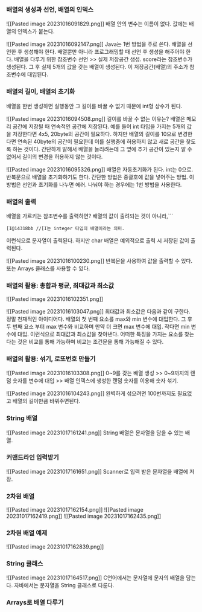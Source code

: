 ### 배열의 생성과 선언, 배열의 인덱스

![[Pasted image 20231016091829.png]]
배열 안의 변수는 이름이 없다. 값에는 배열의 인덱스가 붙는다. 

![[Pasted image 20231016092147.png]]
Java는 1번 방법을 주로 쓴다. 배열을 선언한 후 생성해야 한다. 배열뿐만 아니라 프로그래밍할 때 선언 후 생성을 해주어야 한다. 
배열을 다루기 위한 참조변수 선언 >> 실제 저장공간 생성.
score라는 참조변수가 생성된다. 그 후 실제 5개의 값을 갖는 배열이 생성된다. 이 저장공간(배열)의 주소가 참조변수에 대입된다. 

### 배열의 길이, 배열의 초기화
배열을 한번 생성하면 실행동안 그 길이를 바꿀 수 없기 때문에 int형 상수가 된다.

![[Pasted image 20231016094508.png]]
길이를 바꿀 수 없는 이유는?
배열은 메모리 공간에 저장될 때 연속적인 공간에 저장된다. 예를 들어 int 타입을 가지는 5개의 값을 저장한다면 4x5, 20byte의 공간이 필요하다. 하지만 배열의 길이를 10으로 변경한다면 연속된 40byte의 공간이 필요한데 이를 실행중에 허용하지 않고 새로 공간을 찾도록 하는 것이다. 간단하게 말해서 배열을 늘리려는데 그 옆에 추가 공간이 있는지 알 수 없어서 길이의 변경을 허용하지 않는 것이다. 

![[Pasted image 20231016095326.png]]
배열은 자동초기화가 된다. int는 0으로. 
반복문으로 배열을 초기화하기도 한다.
간단한 방법은 중괄호에 값을 넣어주는 방법.
이 방법은 선언과 초기화를 나누면 에러. 
나눠야 하는 경우에는 1번 방법을 사용한다.

### 배열의 출력
배열을 가르키는 참조변수를 출력하면?
배열의 값이 출려되는 것이 아니라,```
```
[I@14318bb //[I는 integer 타입의 배열이라는 의미.
```
이런식으로 문자열이 출력된다. 
하지만 char 배열은 예외적으로 출력 시 저장된 값이 출력된다.

![[Pasted image 20231016100230.png]]
반복문을 사용하여 값을 출력할 수 있다.
또는 Arrays 클래스를 사용할 수 있다. 

### 배열의 활용: 총합과 평균, 최대값과 최소값
![[Pasted image 20231016102351.png]]

![[Pasted image 20231016103047.png]]
최대값과 최소값은 다음과 같이 구한다. 정말 천재적인 아이디어다.
배열의 첫 번째 요소를 max와 min 변수에 대입한다. 
그 후 두 번째 요소 부터 max 변수와 비교하며 만약 더 크면 max 변수에 대입.
작다면 min 변수에 대입. 이런식으로 최대값과 최소값을 찾아낸다. 
어떠한 특징을 가지는 요소를 찾는다는 것은 비교를 통해 가능하며 비교는 조건문을 통해 가능해질 수 있다.

### 배열의 활용: 섞기, 로또번호 만들기
![[Pasted image 20231016103308.png]]
0~9를 갖는 배열 생성 >> 0~9까지의 랜덤 숫자를 변수에 대입 >> 배열 인덱스에 생성한 랜덤 숫자를 이용해 숫자 섞기.

![[Pasted image 20231016104243.png]]
완벽하게 섞으려면 100번까지도 필요없고 배열의 길이만큼 바꿔주면된다.

### String 배열

![[Pasted image 20231017161241.png]]
String 배열은 문자열을 담을 수 있는 배열. 

### 커맨드라인 입력받기
![[Pasted image 20231017161651.png]]
Scanner로 입력 받은 문자열을 배열에 저장. 

### 2차원 배열
![[Pasted image 20231017162154.png]]
![[Pasted image 20231017162419.png]]
![[Pasted image 20231017162435.png]]

### 2차원 배열 예제
![[Pasted image 20231017162839.png]]

### String 클래스

![[Pasted image 20231017164517.png]]
C언어에서는 문자열에 문자의 배열을 담는다. 자바에서는 문자열을 String 클래스로 다룬다.




### Arrays로 배열 다루기

